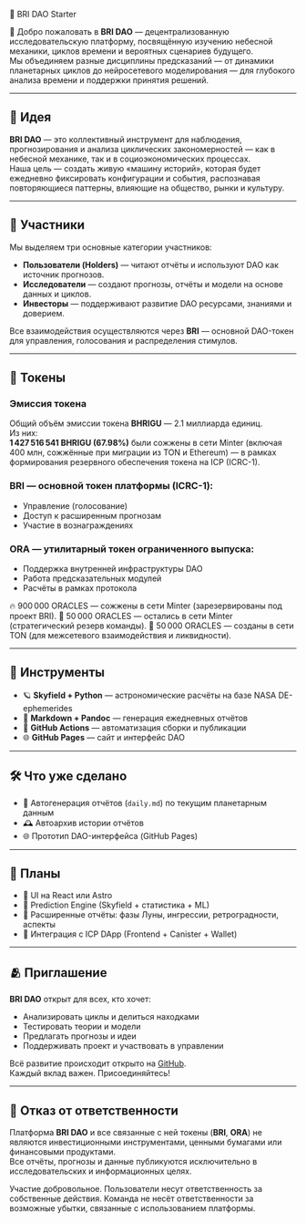
🌌 BRI DAO Starter

🚀 Добро пожаловать в **BRI DAO** — децентрализованную исследовательскую платформу, посвящённую изучению небесной механики, циклов времени и вероятных сценариев будущего.  
Мы объединяем разные дисциплины предсказаний — от динамики планетарных циклов до нейросетевого моделирования — для глубокого анализа времени и поддержки принятия решений.

---

## 🌠 Идея

**BRI DAO** — это коллективный инструмент для наблюдения, прогнозирования и анализа циклических закономерностей — как в небесной механике, так и в социоэкономических процессах.  
Наша цель — создать живую «машину историй», которая будет ежедневно фиксировать конфигурации и события, распознавая повторяющиеся паттерны, влияющие на общество, рынки и культуру.

---

## 🧠 Участники

Мы выделяем три основные категории участников:

- **Пользователи (Holders)** — читают отчёты и используют DAO как источник прогнозов.  
- **Исследователи** — создают прогнозы, отчёты и модели на основе данных и циклов.  
- **Инвесторы** — поддерживают развитие DAO ресурсами, знаниями и доверием.

Все взаимодействия осуществляются через **BRI** — основной DAO-токен для управления, голосования и распределения стимулов.

---

## 💎 Токены

### **Эмиссия токена**
Общий объём эмиссии токена **BHRIGU** — 2.1 миллиарда единиц.  
Из них:  
**1 427 516 541 BHRIGU (67.98%)** были сожжены в сети Minter (включая 400 млн, сожжённые при миграции из TON и Ethereum) — в рамках формирования резервного обеспечения токена на ICP (ICRC-1).

### **BRI** — основной токен платформы (ICRC-1):
- Управление (голосование)  
- Доступ к расширенным прогнозам  
- Участие в вознаграждениях

### **ORA** — утилитарный токен ограниченного выпуска:
- Поддержка внутренней инфраструктуры DAO  
- Работа предсказательных модулей  
- Расчёты в рамках протокола

🔥 900 000 ORACLES — сожжены в сети Minter (зарезервированы под проект BRI).
💼 50 000 ORACLES — остались в сети Minter (стратегический резерв команды).
💼 50 000 ORACLES — созданы в сети TON (для межсетевого взаимодействия и ликвидности).

---

## 🧰 Инструменты

- 🪐 **Skyfield + Python** — астрономические расчёты на базе NASA DE-ephemerides  
- 📝 **Markdown + Pandoc** — генерация ежедневных отчётов  
- 🔄 **GitHub Actions** — автоматизация сборки и публикации  
- 🌐 **GitHub Pages** — сайт и интерфейс DAO

---

## 🛠️ Что уже сделано

- 📄 Автогенерация отчётов (`daily.md`) по текущим планетарным данным  
- 🕰️ Автоархив истории отчётов  
- 🌐 Прототип DAO-интерфейса (GitHub Pages)

---

## 📌 Планы

- 🔧 UI на React или Astro  
- 🤖 Prediction Engine (Skyfield + статистика + ML)  
- 🌙 Расширенные отчёты: фазы Луны, ингрессии, ретроградности, аспекты  
- 🔗 Интеграция с ICP DApp (Frontend + Canister + Wallet)

---

## 🫂 Приглашение

**BRI DAO** открыт для всех, кто хочет:

- Анализировать циклы и делиться находками  
- Тестировать теории и модели  
- Предлагать прогнозы и идеи  
- Поддерживать проект и участвовать в управлении  

Всё развитие происходит открыто на [GitHub](https://github.com/AiBhrigu/bri-dao-icp).  
Каждый вклад важен. Присоединяйтесь!

---

## 📜 Отказ от ответственности

Платформа **BRI DAO** и все связанные с ней токены (**BRI**, **ORA**) не являются инвестиционными инструментами, ценными бумагами или финансовыми продуктами.  
Все отчёты, прогнозы и данные публикуются исключительно в исследовательских и информационных целях.  

Участие добровольное. Пользователи несут ответственность за собственные действия. Команда не несёт ответственности за возможные убытки, связанные с использованием платформы.
